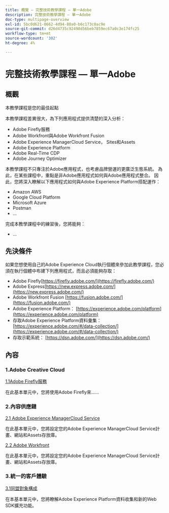 ```yaml
---
title: 概覽 — 完整技術教學課程 — 單一Adobe
description: 完整技術教學課程 — 單一Adobe
doc-type: multipage-overview
exl-id: 5bc0d621-0662-4d94-80a0-b6c173c0ac9e
source-git-commit: d26d4735c92498d56beb7859ec67a0c3e174fc25
workflow-type: tm+mt
source-wordcount: '302'
ht-degree: 4%

---
```


# 完整技術教學課程 — 單一Adobe

## 概觀

本教學課程是您的最佳起點

本教學課程差異很大，為下列應用程式提供清楚的深入分析：

- Adobe Firefly服務
- Adobe Workfront與Adobe Workfront Fusion
- Adobe Experience ManagerCloud Service， Sites和Assets
- Adobe Experience Platform
- Adobe Real-Time CDP
- Adobe Journey Optimizer


本教學課程不只專注於Adobe應用程式，也考慮品牌營運的更廣泛生態系統。 為此，在某些課程中，重點是非Adobe應用程式如何與Adobe應用程式整合。 因此，您將深入瞭解以下應用程式如何與Adobe Experience Platform搭配運作：

- Amazon AWS
- Google Cloud Platform
- Microsoft Azure
- Postman
- ...

完成本教學課程中的練習後，您將能夠：

- ...

## 先決條件

如果您想使用自己的Adobe Experience Cloud執行個體來參加此教學課程，您必須在執行個體中布建下列應用程式，而且必須能夠存取：

- Adobe Firefly[https://firefly.adobe.com/](https://firefly.adobe.com/)
- Adobe Express[https://new.express.adobe.com/](https://new.express.adobe.com/)
- Adobe Workfront Fusion [https://fusion.adobe.com/](https://fusion.adobe.com/)
- Adobe Experience Platform： [https://experience.adobe.com/platform](https://experience.adobe.com/platform)
- 存取Adobe Experience Platform資料彙集： [https://experience.adobe.com/#/data-collection/](https://experience.adobe.com/#/data-collection/)
- 存取示範系統： [https://dsn.adobe.com/](https://dsn.adobe.com/)

## 內容

### 1.Adobe Creative Cloud

[1.1Adobe Firefly服務](./modules/creative-cloud/module1.1/firefly-services.md)

在此基本單元中，您將使用Adobe Firefly來……

### 2.內容供應鏈

[2.1 Adobe Experience ManagerCloud Service](./modules/csc/module2.1/aemcs.md)

在此基本單元中，您將設定您的Adobe Experience ManagerCloud Service計畫、網站和Assets存放庫。

[2.2 Adobe Workfront](./modules/csc/module2.2/workfront.md)

在此基本單元中，您將設定您的Adobe Experience ManagerCloud Service計畫、網站和Assets存放庫。

### 3.統一的客戶體驗

[3.1同盟對象構成](./modules/uce/module3.1/fac.md)

在本基本單元中，您將瞭解Adobe Experience Platform資料收集和新的Web SDK擴充功能。
